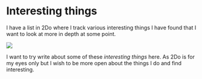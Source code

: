 # Interesting things
I have a list in 2Do where I track various interesting things I have found that I want to look at more in depth at some point.

![](https://i.imgur.com/eyyVOEm.png)

I want to try write about some of these _interesting things_ here. As 2Do is for my eyes only but I wish to be more open about the things I do and find interesting.